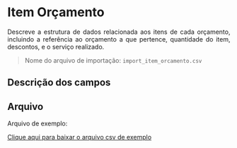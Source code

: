 # Item Orçamento

<p align="justify"> 
Descreve a estrutura de dados relacionada aos itens de cada orçamento, incluindo a referência ao orçamento a que pertence, quantidade do item, descontos, e o serviço realizado.
</p>

> Nome do arquivo de importação: `import_item_orcamento.csv`

## Descrição dos campos

[](tables/campos.md ':include')


## Arquivo
<p align="justify">Arquivo de exemplo:</p>

[Clique aqui para baixar o arquivo csv de exemplo](documentacao/view_item_orcamento/import_item_orcamento.csv ':ignore')

